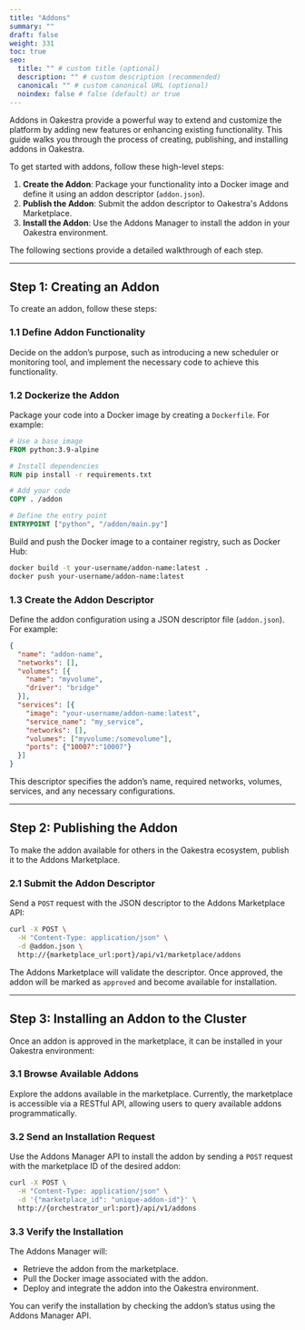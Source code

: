 ```yaml
---
title: "Addons"
summary: ""
draft: false
weight: 331
toc: true
seo:
  title: "" # custom title (optional)
  description: "" # custom description (recommended)
  canonical: "" # custom canonical URL (optional)
  noindex: false # false (default) or true
---
```


Addons in Oakestra provide a powerful way to extend and customize the platform by adding new features or enhancing existing functionality. This guide walks you through the process of creating, publishing, and installing addons in Oakestra.

To get started with addons, follow these high-level steps:

1. **Create the Addon**: Package your functionality into a Docker image and define it using an addon descriptor (`addon.json`).
2. **Publish the Addon**: Submit the addon descriptor to Oakestra's Addons Marketplace.
3. **Install the Addon**: Use the Addons Manager to install the addon in your Oakestra environment.

The following sections provide a detailed walkthrough of each step.

---

## Step 1: Creating an Addon

To create an addon, follow these steps:

### 1.1 Define Addon Functionality
Decide on the addon’s purpose, such as introducing a new scheduler or monitoring tool, and implement the necessary code to achieve this functionality.

### 1.2 Dockerize the Addon
Package your code into a Docker image by creating a `Dockerfile`. For example:
```dockerfile
# Use a base image
FROM python:3.9-alpine

# Install dependencies
RUN pip install -r requirements.txt

# Add your code
COPY . /addon

# Define the entry point
ENTRYPOINT ["python", "/addon/main.py"]
```

Build and push the Docker image to a container registry, such as Docker Hub:
```bash
docker build -t your-username/addon-name:latest .
docker push your-username/addon-name:latest
```

### 1.3 Create the Addon Descriptor
Define the addon configuration using a JSON descriptor file (`addon.json`). For example:
```json
{
  "name": "addon-name",
  "networks": [],
  "volumes": [{
    "name": "myvolume",
    "driver": "bridge"
  }],
  "services": [{
    "image": "your-username/addon-name:latest",
    "service_name": "my_service",
    "networks": [],
    "volumes": ["myvolume:/somevolume"],
    "ports": {"10007":"10007"}
  }]
}
```
This descriptor specifies the addon’s name, required networks, volumes, services, and any necessary configurations.

---

## Step 2: Publishing the Addon

To make the addon available for others in the Oakestra ecosystem, publish it to the Addons Marketplace.

### 2.1 Submit the Addon Descriptor
Send a `POST` request with the JSON descriptor to the Addons Marketplace API:
```bash
curl -X POST \
  -H "Content-Type: application/json" \
  -d @addon.json \
  http://{marketplace_url:port}/api/v1/marketplace/addons
```

The Addons Marketplace will validate the descriptor. Once approved, the addon will be marked as `approved` and become available for installation.

---

## Step 3: Installing an Addon to the Cluster

Once an addon is approved in the marketplace, it can be installed in your Oakestra environment:

### 3.1 Browse Available Addons
Explore the addons available in the marketplace. Currently, the marketplace is accessible via a RESTful API, allowing users to query available addons programmatically.

### 3.2 Send an Installation Request
Use the Addons Manager API to install the addon by sending a `POST` request with the marketplace ID of the desired addon:
```bash
curl -X POST \
  -H "Content-Type: application/json" \
  -d '{"marketplace_id": "unique-addon-id"}' \
  http://{orchestrator_url:port}/api/v1/addons
```

### 3.3 Verify the Installation
The Addons Manager will:
- Retrieve the addon from the marketplace.
- Pull the Docker image associated with the addon.
- Deploy and integrate the addon into the Oakestra environment.

You can verify the installation by checking the addon’s status using the Addons Manager API.